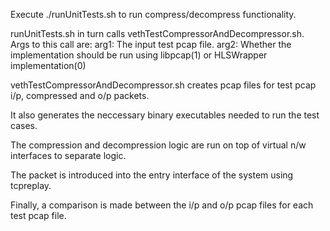 Execute ./runUnitTests.sh to run compress/decompress functionality.

runUnitTests.sh in turn calls vethTestCompressorAndDecompressor.sh.
Args to this call are:
  arg1: The input test pcap file.
  arg2: Whether the implementation should be run using libpcap(1) or HLSWrapper implementation(0)

vethTestCompressorAndDecompressor.sh creates pcap files for test pcap i/p, compressed and o/p packets.

It also generates the neccessary binary executables needed to run the test cases. 

The compression and decompression logic are run on top of virtual n/w interfaces to separate logic. 

The packet is introduced into the entry interface of the system using tcpreplay. 

Finally, a comparison is made between the i/p and o/p pcap files for each test pcap file.
